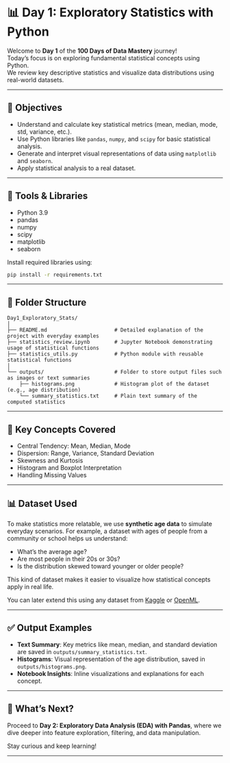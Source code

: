 # 📊 Day 1: Exploratory Statistics with Python

Welcome to **Day 1** of the **100 Days of Data Mastery** journey!  
Today’s focus is on exploring fundamental statistical concepts using Python.  
We review key descriptive statistics and visualize data distributions using real-world datasets.

---

## 🎯 Objectives

- Understand and calculate key statistical metrics (mean, median, mode, std, variance, etc.).
- Use Python libraries like `pandas`, `numpy`, and `scipy` for basic statistical analysis.
- Generate and interpret visual representations of data using `matplotlib` and `seaborn`.
- Apply statistical analysis to a real dataset.

---

## 🧰 Tools & Libraries

- Python 3.9
- pandas
- numpy
- scipy
- matplotlib
- seaborn

Install required libraries using:

```bash
pip install -r requirements.txt
````

---

## 📁 Folder Structure

```
Day1_Exploratory_Stats/
│
├── README.md                      # Detailed explanation of the project with everyday examples
├── statistics_review.ipynb        # Jupyter Notebook demonstrating usage of statistical functions
├── statistics_utils.py            # Python module with reusable statistical functions
│
└── outputs/                       # Folder to store output files such as images or text summaries
    ├── histograms.png             # Histogram plot of the dataset (e.g., age distribution)
    └── summary_statistics.txt     # Plain text summary of the computed statistics
```

---

## 📌 Key Concepts Covered

* Central Tendency: Mean, Median, Mode
* Dispersion: Range, Variance, Standard Deviation
* Skewness and Kurtosis
* Histogram and Boxplot Interpretation
* Handling Missing Values

---

## 📊 Dataset Used

To make statistics more relatable, we use **synthetic age data** to simulate everyday scenarios.
For example, a dataset with ages of people from a community or school helps us understand:

* What’s the average age?
* Are most people in their 20s or 30s?
* Is the distribution skewed toward younger or older people?

This kind of dataset makes it easier to visualize how statistical concepts apply in real life.

You can later extend this using any dataset from [Kaggle](https://www.kaggle.com/) or [OpenML](https://www.openml.org/).

---

## ✅ Output Examples

* **Text Summary**: Key metrics like mean, median, and standard deviation are saved in `outputs/summary_statistics.txt`.
* **Histograms**: Visual representation of the age distribution, saved in `outputs/histograms.png`.
* **Notebook Insights**: Inline visualizations and explanations for each concept.

---

## 🚀 What’s Next?

Proceed to **Day 2: Exploratory Data Analysis (EDA) with Pandas**, where we dive deeper into feature exploration, filtering, and data manipulation.

Stay curious and keep learning!

---